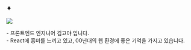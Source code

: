 





### ✦ 
<img src="https://img.shields.io/badge/React-61DAFB?style=flat-square&logo=React&logoColor=whitesmoke"/>
<p>
- 프론트엔드 엔지니어 김고야 입니다. <br/>
- React에 흥미를 느끼고 있고, 00년대의 웹 환경에 좋은 기억을 가지고 있습니다.
</p>
